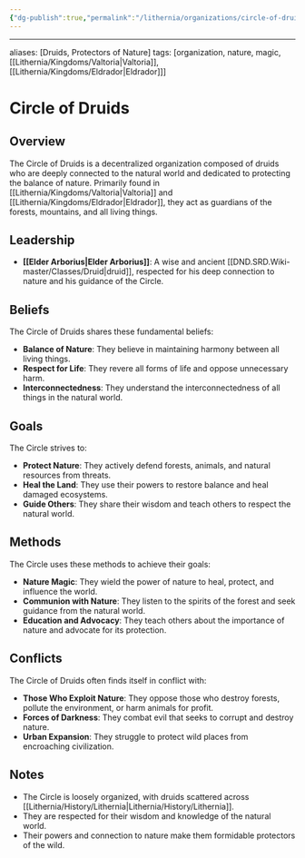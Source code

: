```yaml
---
{"dg-publish":true,"permalink":"/lithernia/organizations/circle-of-druids/"}
---
```



---
aliases: [Druids, Protectors of Nature]
tags: [organization, nature, magic, [[Lithernia/Kingdoms/Valtoria\|Valtoria]], [[Lithernia/Kingdoms/Eldrador\|Eldrador]]]


# Circle of Druids

## Overview

The Circle of Druids is a decentralized organization composed of druids who are deeply connected to the natural world and dedicated to protecting the balance of nature. Primarily found in [[Lithernia/Kingdoms/Valtoria\|Valtoria]] and [[Lithernia/Kingdoms/Eldrador\|Eldrador]], they act as guardians of the forests, mountains, and all living things.

## Leadership

* **[[Elder Arborius\|Elder Arborius]]**:  A wise and ancient [[DND.SRD.Wiki-master/Classes/Druid\|druid]], respected for his deep connection to nature and his guidance of the Circle.

## Beliefs

The Circle of Druids shares these fundamental beliefs:

* **Balance of Nature**:  They believe in maintaining harmony between all living things.
* **Respect for Life**:  They revere all forms of life and oppose unnecessary harm.
* **Interconnectedness**:  They understand the interconnectedness of all things in the natural world.

## Goals

The Circle strives to:

* **Protect Nature**:  They actively defend forests, animals, and natural resources from threats.
* **Heal the Land**:  They use their powers to restore balance and heal damaged ecosystems.
* **Guide Others**:  They share their wisdom and teach others to respect the natural world.

## Methods

The Circle uses these methods to achieve their goals:

* **Nature Magic**:  They wield the power of nature to heal, protect, and influence the world.
* **Communion with Nature**:  They listen to the spirits of the forest and seek guidance from the natural world.
* **Education and Advocacy**: They teach others about the importance of nature and advocate for its protection.

## Conflicts

The Circle of Druids often finds itself in conflict with:

* **Those Who Exploit Nature**:  They oppose those who destroy forests, pollute the environment, or harm animals for profit.
* **Forces of Darkness**: They combat evil that seeks to corrupt and destroy nature.
* **Urban Expansion**:  They struggle to protect wild places from encroaching civilization.

## Notes

*  The Circle is loosely organized, with druids scattered across [[Lithernia/History/Lithernia\|Lithernia/History/Lithernia]].
*  They are respected for their wisdom and knowledge of the natural world.
*  Their powers and connection to nature make them formidable protectors of the wild.
